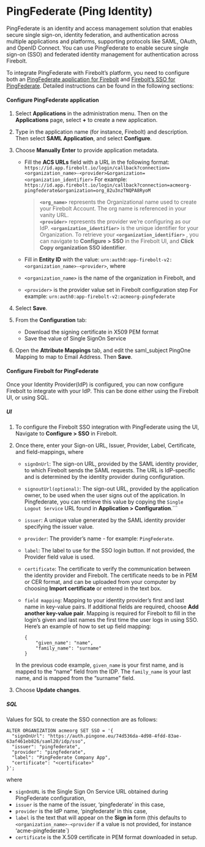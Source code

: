 # [](#pingfederate-ping-identity)PingFederate (Ping Identity)

PingFederate is an identity and access management solution that enables secure single sign-on, identity federation, and authentication across multiple applications and platforms, supporting protocols like SAML, OAuth, and OpenID Connect. You can use PingFederate to enable secure single sign-on (SSO) and federated identity management for authentication across Firebolt.

To integrate PingFederate with Firebolt’s platform, you need to configure both an [PingFederate application for Firebolt](#configure-pingfederate-application) and [Firebolt’s SSO for PingFederate](#configure-firebolt-for-pingfederate). Detailed instructions can be found in the following sections:

#### [](#configure-pingfederate-application)Configure PingFederate application

1. Select **Applications** in the administration menu. Then on the **Applications** page, select **+** to create a new application.
2. Type in the application name (for instance, Firebolt) and description. Then select **SAML Application**, and select **Configure**.
3. Choose **Manually Enter** to provide application metadata.
   
   - Fill the **ACS URLs** field with a URL in the following format: `https://id.app.firebolt.io/login/callback?connection=<organization_name>-<provider>&organization=<organization_identifier>` For example: `https://id.app.firebolt.io/login/callback?connection=acmeorg-pingfederate&organization=org_82u3nzTNQPA8RyoM`
     
     > **`<org_name>`** represents the Organizational name used to create your Firebolt Account. The org name is referenced in your vanity URL.  
     > **`<provider>`** represents the provider we’re configuring as our IdP. **`<organization_identifier>`** is the unique identifier for your Organization. To retrieve your **`<organization_identifier>`** , you can navigate to **Configure &gt; SSO** in the Firebolt UI, and **Click Copy organization SSO identifier**.
   - Fill in **Entity ID** with the value: `urn:auth0:app-firebolt-v2:<organization_name>-<provider>`, where
   - `<organization_name>` is the name of the organization in Firebolt, and
   - `<provider>` is the provider value set in Firebolt configuration step For example: `urn:auth0:app-firebolt-v2:acmeorg-pingfederate`
4. Select **Save**.
5. From the **Configuration** tab:
   
   - Download the signing certificate in X509 PEM format
   - Save the value of Single SignOn Service
6. Open the **Attribute Mappings** tab, and edit the saml\_subject PingOne Mapping to map to Email Address. Then **Save**.

#### [](#configure-firebolt-for-pingfederate)Configure Firebolt for PingFederate

Once your Identity Provider(IdP) is configured, you can now configure Firebolt to integrate with your IdP. This can be done either using the Firebolt UI, or using SQL.

##### [](#ui)UI

1. To configure the Firebolt SSO integration with PingFederate using the UI, Navigate to **Configure &gt; SSO** in Firebolt.
2. Once there, enter your Sign-on URL, Issuer, Provider, Label, Certificate, and field-mappings, where
   
   - `signOnUrl`: The sign-on URL, provided by the SAML identity provider, to which Firebolt sends the SAML requests. The URL is IdP-specific and is determined by the identity provider during configuration.
   - `signoutUrl(optional)`: The sign-out URL, provided by the application owner, to be used when the user signs out of the application. In Pingfederate, you can retrieve this value by copying the `Single Logout Service` URL found in **Application &gt; Configuration**.\`\`\`
   - `issuer`: A unique value generated by the SAML identity provider specifying the issuer value.
   - `provider`: The provider’s name - for example: `PingFederate`.
   - `label`: The label to use for the SSO login button. If not provided, the Provider field value is used.
   - `certificate`: The certificate to verify the communication between the identity provider and Firebolt. The certificate needs to be in PEM or CER format, and can be uploaded from your computer by choosing **Import certificate** or entered in the text box.
   - `field mapping`: Mapping to your identity provider’s first and last name in key-value pairs. If additional fields are required, choose **Add another key-value pair**. Mapping is required for Firebolt to fill in the login’s given and last names the first time the user logs in using SSO. Here’s an example of how to set up field mapping:
     
     ```
     {
         "given_name": "name",
         "family_name": "surname"
     }   
     ```
   
   In the previous code example, `given_name` is your first name, and is mapped to the “name” field from the IDP. The `family_name` is your last name, and is mapped from the “surname” field.
3. Choose **Update changes**.

##### [](#sql)SQL

Values for SQL to create the SSO connection are as follows:

```
ALTER ORGANIZATION acmeorg SET SSO = '{
  "signOnUrl": "https://auth.pingone.eu/74d536da-4d98-4fdd-83ae-63af461eb826/saml20/idp/sso",
  "issuer": "pingfederate",
  "provider": "pingfederate",
  "label": "PingFederate Company App",
  "certificate": "<certificate>"
}';
```

where

- `signOnURL` is the Single Sign On Service URL obtained during PingFederate configuration,
- `issuer` is the name of the issuer, ‘pingfederate’ in this case,
- `provider` is the IdP name, ‘pingfederate’ in this case,
- `label` is the text that will appear on the **Sign in** form (this defaults to `<organization_name>-<provider` if a value is not provided, for instance ‘acme-pingfederate\`)
- `certificate` is the X.509 certificate in PEM format downloaded in setup.